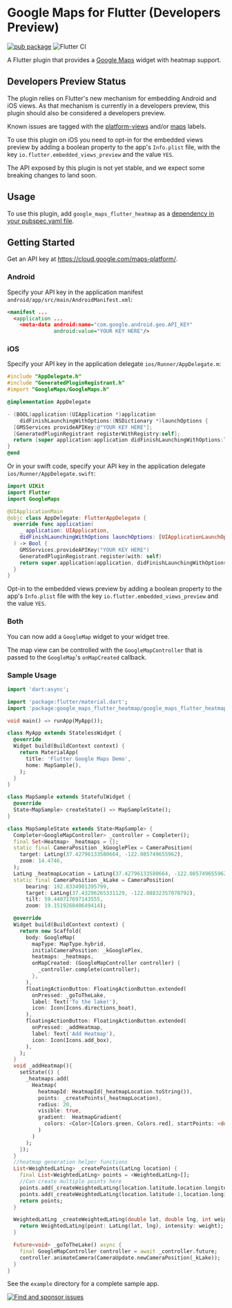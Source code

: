 # Google Maps for Flutter (Developers Preview)

[![pub package](https://img.shields.io/pub/v/google_maps_flutter_heatmap.svg)](https://pub.dartlang.org/packages/google_maps_flutter_heatmap)
![Flutter CI](https://github.com/bmabir17/google_maps_flutter_heatmap/workflows/Dart%20CI/badge.svg?branch=master)

A Flutter plugin that provides a [Google Maps](https://developers.google.com/maps/) widget with heatmap support.

## Developers Preview Status
The plugin relies on Flutter's new mechanism for embedding Android and iOS views.
As that mechanism is currently in a developers preview, this plugin should also be
considered a developers preview.

Known issues are tagged with the [platform-views](https://github.com/flutter/flutter/labels/a%3A%20platform-views) and/or [maps](https://github.com/flutter/flutter/labels/p%3A%20maps) labels.

To use this plugin on iOS you need to opt-in for the embedded views preview by
adding a boolean property to the app's `Info.plist` file, with the key `io.flutter.embedded_views_preview`
and the value `YES`.

The API exposed by this plugin is not yet stable, and we expect some breaking changes to land soon.


## Usage

To use this plugin, add `google_maps_flutter_heatmap` as a [dependency in your pubspec.yaml file](https://flutter.io/platform-plugins/).

## Getting Started

Get an API key at <https://cloud.google.com/maps-platform/>.

### Android

Specify your API key in the application manifest `android/app/src/main/AndroidManifest.xml`:

```xml
<manifest ...
  <application ...
    <meta-data android:name="com.google.android.geo.API_KEY"
               android:value="YOUR KEY HERE"/>
```

### iOS

Specify your API key in the application delegate `ios/Runner/AppDelegate.m`:

```objectivec
#include "AppDelegate.h"
#include "GeneratedPluginRegistrant.h"
#import "GoogleMaps/GoogleMaps.h"

@implementation AppDelegate

- (BOOL)application:(UIApplication *)application
    didFinishLaunchingWithOptions:(NSDictionary *)launchOptions {
  [GMSServices provideAPIKey:@"YOUR KEY HERE"];
  [GeneratedPluginRegistrant registerWithRegistry:self];
  return [super application:application didFinishLaunchingWithOptions:launchOptions];
}
@end
```

Or in your swift code, specify your API key in the application delegate `ios/Runner/AppDelegate.swift`:

```swift
import UIKit
import Flutter
import GoogleMaps

@UIApplicationMain
@objc class AppDelegate: FlutterAppDelegate {
  override func application(
    _ application: UIApplication,
    didFinishLaunchingWithOptions launchOptions: [UIApplicationLaunchOptionsKey: Any]?
  ) -> Bool {
    GMSServices.provideAPIKey("YOUR KEY HERE")
    GeneratedPluginRegistrant.register(with: self)
    return super.application(application, didFinishLaunchingWithOptions: launchOptions)
  }
}
```
Opt-in to the embedded views preview by adding a boolean property to the app's `Info.plist` file
with the key `io.flutter.embedded_views_preview` and the value `YES`.

### Both


You can now add a `GoogleMap` widget to your widget tree.

The map view can be controlled with the `GoogleMapController` that is passed to
the `GoogleMap`'s `onMapCreated` callback.

### Sample Usage

```dart
import 'dart:async';

import 'package:flutter/material.dart';
import 'package:google_maps_flutter_heatmap/google_maps_flutter_heatmap.dart';

void main() => runApp(MyApp());

class MyApp extends StatelessWidget {
  @override
  Widget build(BuildContext context) {
    return MaterialApp(
      title: 'Flutter Google Maps Demo',
      home: MapSample(),
    );
  }
}

class MapSample extends StatefulWidget {
  @override
  State<MapSample> createState() => MapSampleState();
}

class MapSampleState extends State<MapSample> {
  Completer<GoogleMapController> _controller = Completer();
  final Set<Heatmap> _heatmaps = {};
  static final CameraPosition _kGooglePlex = CameraPosition(
    target: LatLng(37.42796133580664, -122.085749655962),
    zoom: 14.4746,
  );
  LatLng _heatmapLocation = LatLng(37.42796133580664, -122.085749655962);
  static final CameraPosition _kLake = CameraPosition(
      bearing: 192.8334901395799,
      target: LatLng(37.43296265331129, -122.08832357078792),
      tilt: 59.440717697143555,
      zoom: 19.151926040649414);

  @override
  Widget build(BuildContext context) {
    return new Scaffold(
      body: GoogleMap(
        mapType: MapType.hybrid,
        initialCameraPosition: _kGooglePlex,
        heatmaps: _heatmaps,
        onMapCreated: (GoogleMapController controller) {
          _controller.complete(controller);
        },
      ),
      floatingActionButton: FloatingActionButton.extended(
        onPressed: _goToTheLake,
        label: Text('To the lake!'),
        icon: Icon(Icons.directions_boat),
      ),
      floatingActionButton: FloatingActionButton.extended(
        onPressed: _addHeatmap,
        label: Text('Add Heatmap'),
        icon: Icon(Icons.add_box),
      ),
    );
  }
  void _addHeatmap(){
    setState(() {
      _heatmaps.add(
        Heatmap(
          heatmapId: HeatmapId(_heatmapLocation.toString()),
          points: _createPoints(_heatmapLocation),
          radius: 20,
          visible: true,
          gradient:  HeatmapGradient(
            colors: <Color>[Colors.green, Colors.red], startPoints: <double>[0.2, 0.8]
          )
        )
      );
    });
  }
  //heatmap generation helper functions
  List<WeightedLatLng> _createPoints(LatLng location) {
    final List<WeightedLatLng> points = <WeightedLatLng>[];
    //Can create multiple points here
    points.add(_createWeightedLatLng(location.latitude,location.longitude, 1));
    points.add(_createWeightedLatLng(location.latitude-1,location.longitude, 1)); 
    return points;
  }

  WeightedLatLng _createWeightedLatLng(double lat, double lng, int weight) {
    return WeightedLatLng(point: LatLng(lat, lng), intensity: weight);
  }

  Future<void> _goToTheLake() async {
    final GoogleMapController controller = await _controller.future;
    controller.animateCamera(CameraUpdate.newCameraPosition(_kLake));
  }
}
```

See the `example` directory for a complete sample app.

[![Find and sponsor issues](https://issuehunt.io/static/embed/issuehunt-button-v1.svg)](https://issuehunt.io/r/bmabir17/google_maps_flutter_heatmap)
